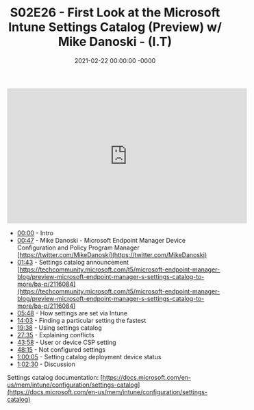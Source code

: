 ﻿---
layout: post
title: "S02E26 - First Look at the Microsoft Intune Settings Catalog (Preview) w/ Mike Danoski - (I.T)"
date: 2021-02-22 00:00:00 -0000
categories:
---

<iframe loading="lazy" width="560" height="315" src="https://www.youtube.com/embed/sqIKcWXPvyI" title="YouTube video player" frameborder="0" allow="accelerometer; autoplay; clipboard-write; encrypted-media; gyroscope; picture-in-picture" allowfullscreen></iframe>

* [00:00](https://www.youtube.com/watch?v=sqIKcWXPvyI&t=0s) - Intro
* [00:47](https://www.youtube.com/watch?v=sqIKcWXPvyI&t=47s) - Mike Danoski - Microsoft Endpoint Manager Device Configuration and Policy Program Manager
[https://twitter.com/MikeDanoski](https://twitter.com/MikeDanoski)
* [01:43](https://www.youtube.com/watch?v=sqIKcWXPvyI&t=103s) - Settings catalog announcement
[https://techcommunity.microsoft.com/t5/microsoft-endpoint-manager-blog/preview-microsoft-endpoint-manager-s-settings-catalog-to-more/ba-p/2116084](https://techcommunity.microsoft.com/t5/microsoft-endpoint-manager-blog/preview-microsoft-endpoint-manager-s-settings-catalog-to-more/ba-p/2116084)
* [05:48](https://www.youtube.com/watch?v=sqIKcWXPvyI&t=348s) - How settings are set via Intune
* [14:03](https://www.youtube.com/watch?v=sqIKcWXPvyI&t=843s) - Finding a particular setting the fastest
* [19:38](https://www.youtube.com/watch?v=sqIKcWXPvyI&t=1178s) - Using settings catalog
* [27:35](https://www.youtube.com/watch?v=sqIKcWXPvyI&t=1655s) - Explaining conflicts
* [43:58](https://www.youtube.com/watch?v=sqIKcWXPvyI&t=2638s) - User or device CSP setting
* [48:15](https://www.youtube.com/watch?v=sqIKcWXPvyI&t=2895s) - Not configured settings
* [1:00:05](https://www.youtube.com/watch?v=sqIKcWXPvyI&t=65s) - Setting catalog deployment device status
* [1:02:30](https://www.youtube.com/watch?v=sqIKcWXPvyI&t=210s) - Discussion

Settings catalog documentation:
[https://docs.microsoft.com/en-us/mem/intune/configuration/settings-catalog](https://docs.microsoft.com/en-us/mem/intune/configuration/settings-catalog)

